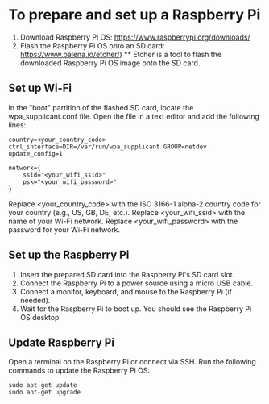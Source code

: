 # To prepare and set up a Raspberry Pi
1. Download Raspberry Pi OS: https://www.raspberrypi.org/downloads/
2. Flash the Raspberry Pi OS onto an SD card: https://www.balena.io/etcher/) 
** Etcher is a tool to flash the downloaded Raspberry Pi OS image onto the SD card.

## Set up Wi-Fi
In the "boot" partition of the flashed SD card, locate the wpa_supplicant.conf file.
Open the file in a text editor and add the following lines:
```
country=<your_country_code>
ctrl_interface=DIR=/var/run/wpa_supplicant GROUP=netdev
update_config=1

network={
    ssid="<your_wifi_ssid>"
    psk="<your_wifi_password>"
}
```
Replace <your_country_code> with the ISO 3166-1 alpha-2 country code for your country (e.g., US, GB, DE, etc.).
Replace <your_wifi_ssid> with the name of your Wi-Fi network.
Replace <your_wifi_password> with the password for your Wi-Fi network.

## Set up the Raspberry Pi
1. Insert the prepared SD card into the Raspberry Pi's SD card slot.
2. Connect the Raspberry Pi to a power source using a micro USB cable.
3. Connect a monitor, keyboard, and mouse to the Raspberry Pi (if needed).
4. Wait for the Raspberry Pi to boot up. You should see the Raspberry Pi OS desktop 

## Update Raspberry Pi
Open a terminal on the Raspberry Pi or connect via SSH.
Run the following commands to update the Raspberry Pi OS:
```
sudo apt-get update
sudo apt-get upgrade
```
